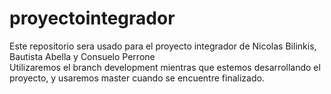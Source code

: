 # proyectointegrador
Este repositorio sera usado para el proyecto integrador de Nicolas Bilinkis, Bautista Abella y Consuelo Perrone
<br>
Utilizaremos el branch development mientras que estemos desarrollando el proyecto, y usaremos master cuando se encuentre finalizado.
